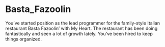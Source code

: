 # Basta_Fazoolin
You’ve started position as the lead programmer for the family-style Italian restaurant Basta Fazoolin’ with My Heart. The restaurant has been doing fantastically and seen a lot of growth lately. You’ve been hired to keep things organized.

